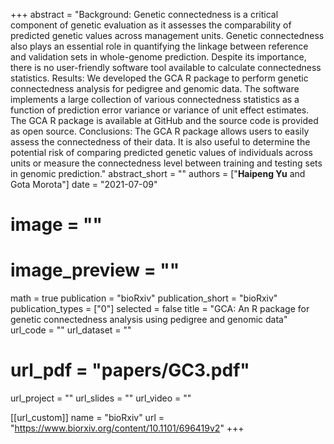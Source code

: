 +++ 
abstract = "Background: Genetic connectedness is a critical component of genetic evaluation as it assesses the comparability of predicted genetic values across management units. Genetic connectedness also plays an essential role in quantifying the linkage between reference and validation sets in whole-genome prediction. Despite its importance, there is no user-friendly software tool available to calculate connectedness statistics. Results: We developed the GCA R package to perform genetic connectedness analysis for pedigree and genomic data. The software implements a large collection of various connectedness statistics as a function of prediction error variance or variance of unit effect estimates. The GCA R package is available at GitHub and the source code is provided as open source. Conclusions: The GCA R package allows users to easily assess the connectedness of their data. It is also useful to determine the potential risk of comparing predicted genetic values of individuals across units or measure the connectedness level between training and testing sets in genomic prediction."
abstract_short = ""
authors = ["__Haipeng Yu__ and Gota Morota"]
date = "2021-07-09"
# image = ""
# image_preview = ""
math = true
publication = "bioRxiv"
publication_short = "bioRxiv"
publication_types = ["0"]
selected = false
title = "GCA: An R package for genetic connectedness analysis using pedigree and genomic data"
url_code = ""
url_dataset = ""
# url_pdf = "papers/GC3.pdf"
url_project = ""
url_slides = ""
url_video = ""

[[url_custom]]
name = "bioRxiv"
url = "https://www.biorxiv.org/content/10.1101/696419v2"
+++

